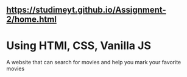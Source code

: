 ## https://studimeyt.github.io/Assignment-2/home.html

# Using HTMl, CSS, Vanilla JS

A website that can search for movies and help you mark your favorite movies
